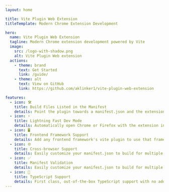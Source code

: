 ```yaml
---
layout: home

title: Vite Plugin Web Extension
titleTemplate: Modern Chrome Extension Development

hero:
  name: Vite Plugin Web Extension
  tagline: Modern Chrome extension development powered by Vite
  image:
    src: /logo-with-shadow.png
    alt: Vite Plugin Web extension
  actions:
    - theme: brand
      text: Get Started
      link: /guide/
    - theme: alt
      text: View on GitHub
      link: https://github.com/aklinker1/vite-plugin-web-extension

features:
  - icon: 🛠️
    title: Build Files Listed in the Manifest
    details: Point the plugin towards a manifest.json and the extension will automatically discover and build all the files listed in it.
  - icon: ⚡
    title: Lightning Fast Dev Mode
    details: Automatically open Chrome or Firefox with the extension installed. Supports HMR to iterate on your UIs quickly, and watch mode to rebuild content scripts on change.
  - icon: 🖥️
    title: Frontend Framework Support
    details: Add any frontend framework's vite plugin to use that framework anywhere in your extesion, including content scripts.
  - icon: 🌐
    title: Cross-browser Support
    details: Easily customize your manifest.json to build for multiple different browsers.
  - icon: ✅
    title: Manifest Validation
    details: Easily customize your manifest.json to build for multiple different browsers.
  - icon: 🤖
    title: TypeScript Support
    details: First class, out-of-the-box TypeScript support with no additional configuration.
---
```

